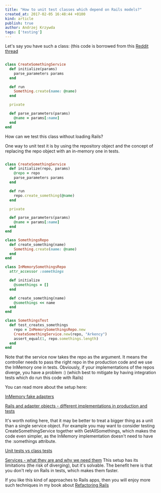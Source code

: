 ```yaml
---
title: "How to unit test classes which depend on Rails models?"
created_at: 2017-02-05 16:48:44 +0100
kind: article
publish: true
author: Andrzej Krzywda
tags: ['testing']
---
```


Let's say you have such a class:
(this code is borrowed from this [Reddit thread](https://www.reddit.com/r/rails/comments/5rzeeb/how_do_you_unit_test_classes_that_depend_on_models/)

```ruby

class CreateSomethingService
  def initialize(params)
    parse_parameters params
  end

  def run
    Something.create(name: @name)
  end

  private

  def parse_parameters(params)
    @name = params[:name]
  end
end
```

<!-- more -->

How can we test this class without loading Rails?

One way to unit test it is by using the repository object and the concept of replacing the repo object with an in-memory one in tests.

```ruby

class CreateSomethingService
  def initialize(repo, params)
    @repo = repo
    parse_parameters params
  end

  def run
    repo.create_something(@name)
  end

  private

  def parse_parameters(params)
    @name = params[:name]
  end
end

class SomethingsRepo
  def create_something(name)
    Something.create(name: @name)
  end
end

class InMemorySomethingsRepo
  attr_accessor :somethings

  def initialize
    @somethings = []
  end

  def create_something(name)
    @somethings << name
  end
end

class SomethingsTest
  def test_creates_somethings
    repo = InMemorySomethingsRepo.new
    CreateSomethingService.new(repo, "Arkency")
    assert_equal(1, repo.somethings.length)
  end
end
```

Note that the service now takes the repo as the argument. It means the controller needs to pass the right repo in the production code and we use the InMemory one in tests.
Obviously, if your implementations of the repos diverge, you have a problem :) (which best to mitigate by having integration tests which do run this code with Rails)

You can read more about the setup here:

[InMemory fake adapters](http://blog.arkency.com/2015/12/in-memory-fake-adapters/)

[Rails and adapter objects - different implementations in production and tests](http://blog.arkency.com/2016/11/rails-and-adapter-objects-different-implementations-in-production-and-tests/)

It's worth noting here, that it may be better to treat a bigger thing as a unit than a single service object. For example you may want to consider testing CreateSomethingService together with GetAllSomethings, which makes the code even simpler, as the InMemory implementation doesn't need to have the :somethings attribute.

[Unit tests vs class tests](http://blog.arkency.com/2014/09/unit-tests-vs-class-tests/)

[Services - what they are and why we need them](http://blog.arkency.com/2013/09/services-what-they-are-and-why-we-need-them/)
This setup has its limitations (the risk of diverging), but it's solvable. The benefit here is that you don't rely on Rails in tests, which makes them faster.

If you like this kind of approaches to Rails apps, then you will enjoy more such techniques in my book about [Refactoring Rails](http://rails-refactoring.com)


